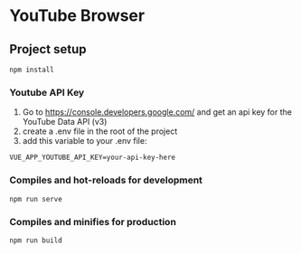 # YouTube Browser

## Project setup
```
npm install
```

### Youtube API Key
1) Go to https://console.developers.google.com/ and get an api key for the YouTube Data API (v3)
2) create a .env file in the root of the project
3) add this variable to your .env file:
```
VUE_APP_YOUTUBE_API_KEY=your-api-key-here
```

### Compiles and hot-reloads for development
```
npm run serve
```

### Compiles and minifies for production
```
npm run build
```
